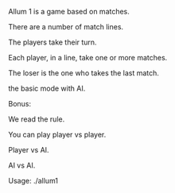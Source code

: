 Allum 1 is a game based on matches.

There are a number of match lines.

The players take their turn.

Each player, in a line, take one or more matches.

The loser is the one who takes the last match.

the basic mode with AI.

Bonus:

We read the rule.

You can play player vs player.

Player vs AI.

AI vs AI.

Usage: ./allum1